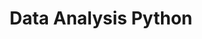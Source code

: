 ---
title: "Data Analysis Python"
layout: single
author_profile: false
image: \assets\icon-python.png
categories:
  - Programming
tags:
  - Python
---